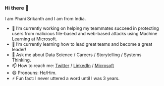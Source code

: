 ### Hi there 👋

I am Phani Srikanth and I am from India.

- 🔭 I’m currently working on helping my teammates succeed in protecting users from malicious file-based and web-based attacks using Machine Learning at Microsoft.
- 🌱 I’m currently learning how to lead great teams and become a great leader!
- 💬 Ask me about Data Science / Careers / Storytelling / Systems Thinking.
- 📫 How to reach me: [Twitter](https://www.twitter.com/phanisrikanth33) / [LinkedIn](https://www.linkedin.com/in/phanisrikanth/) / [Microsoft](https://www.microsoft.com/en-us/research/people/phsrikan/)
- 😄 Pronouns: He/Him.
- ⚡ Fun fact: I never uttered a word until I was 3 years.
